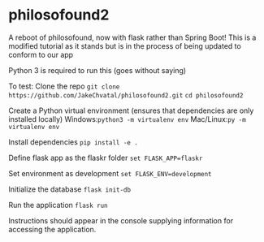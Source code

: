 # philosofound2
A reboot of philosofound, now with flask rather than Spring Boot!
This is a modified tutorial as it stands but is in the process of being updated to conform to our app

Python 3 is required to run this (goes without saying)

To test:
Clone the repo
``` git clone https://github.com/JakeChvatal/philosofound2.git ```
```cd philosofound2```

Create a Python virtual environment (ensures that dependencies are only installed locally)
Windows:```python3 -m virtualenv env```
Mac/Linux:```py -m virtualenv env```

Install dependencies
```pip install -e .```

Define flask app as the flaskr folder
```set FLASK_APP=flaskr```

Set environment as development
```set FLASK_ENV=development```


Initialize the database
```flask init-db```

Run the application
```flask run```

Instructions should appear in the console supplying information for accessing the application.
